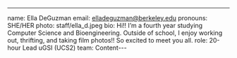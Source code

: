 ---
name: Ella DeGuzman
email: elladeguzman@berkeley.edu
pronouns: SHE/HER
photo: staff/ella_d.jpeg
bio: Hi!! I’m a fourth year studying Computer Science and Bioengineering. Outside of school, I enjoy working out, thrifting, and taking film photos!! So excited to meet you all.
role: 20-hour Lead uGSI (UCS2)
team: Content---
